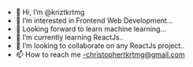 - 👋 Hi, I’m @kriztkrtmg
- 👀 I’m interested in Frontend Web Development...
- 👀 Looking forward to learn machine learning...
- 🌱 I’m currently learning ReactJs..
- 💞️ I’m looking to collaborate on any ReactJs project..
- 📫 How to reach me -christophertkrtmg@gmail.com

<!---
kriztkrtmg/kriztkrtmg is a ✨ special ✨ repository because its `README.md` (this file) appears on your GitHub profile.
You can click the Preview link to take a look at your changes.
--->
